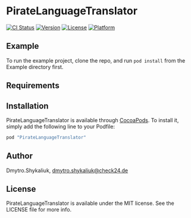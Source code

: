 # PirateLanguageTranslator

[![CI Status](http://img.shields.io/travis/Dmytro.Shykaliuk/PirateLanguageTranslator.svg?style=flat)](https://travis-ci.org/Dmytro.Shykaliuk/PirateLanguageTranslator)
[![Version](https://img.shields.io/cocoapods/v/PirateLanguageTranslator.svg?style=flat)](http://cocoapods.org/pods/PirateLanguageTranslator)
[![License](https://img.shields.io/cocoapods/l/PirateLanguageTranslator.svg?style=flat)](http://cocoapods.org/pods/PirateLanguageTranslator)
[![Platform](https://img.shields.io/cocoapods/p/PirateLanguageTranslator.svg?style=flat)](http://cocoapods.org/pods/PirateLanguageTranslator)

## Example

To run the example project, clone the repo, and run `pod install` from the Example directory first.

## Requirements

## Installation

PirateLanguageTranslator is available through [CocoaPods](http://cocoapods.org). To install
it, simply add the following line to your Podfile:

```ruby
pod "PirateLanguageTranslator"
```

## Author

Dmytro.Shykaliuk, dmytro.shykaliuk@check24.de

## License

PirateLanguageTranslator is available under the MIT license. See the LICENSE file for more info.
